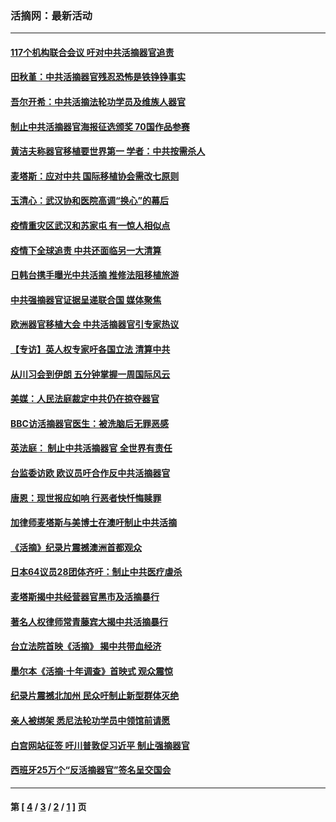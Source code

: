 ### 活摘网：最新活动
---
#### [117个机构联合会议 吁对中共活摘器官追责](../../pages/nf5883/n12775087.md?05100430) 
#### [田秋堇：中共活摘器官残忍恐怖是铁铮铮事实](../../pages/nf5883/n12702148.md?05100430) 
#### [吾尔开希：中共活摘法轮功学员及维族人器官](../../pages/nf5883/n12693197.md?05100430) 
#### [制止中共活摘器官海报征选颁奖 70国作品参赛](../../pages/nf5883/n12692050.md?05100430) 
#### [黄洁夫称器官移植要世界第一 学者：中共按需杀人](../../pages/nf5883/n12572329.md?05100430) 
#### [麦塔斯：应对中共 国际移植协会需改七原则](../../pages/nf5883/n12514711.md?05100430) 
#### [玉清心：武汉协和医院高调“换心”的幕后](../../pages/nf5883/n12298730.md?05100430) 
#### [疫情重灾区武汉和苏家屯 有一惊人相似点](../../pages/nf5883/n12150824.md?05100430) 
#### [疫情下全球追责 中共还面临另一大清算](../../pages/nf5883/n12070397.md?05100430) 
#### [日韩台携手曝光中共活摘 推修法阻移植旅游](../../pages/nf5883/n11712046.md?05100430) 
#### [中共强摘器官证据呈递联合国 媒体聚焦](../../pages/nf5883/n11546426.md?05100430) 
#### [欧洲器官移植大会 中共活摘器官引专家热议](../../pages/nf5883/n11539095.md?05100430) 
#### [【专访】英人权专家吁各国立法 清算中共](../../pages/nf5883/n11367315.md?05100430) 
#### [从川习会到伊朗 五分钟掌握一周国际风云](../../pages/nf5883/n11338520.md?05100430) 
#### [美媒：人民法庭裁定中共仍在掠夺器官](../../pages/nf5883/n11334897.md?05100430) 
#### [BBC访活摘器官医生：被洗脑后无罪恶感](../../pages/nf5883/n11335935.md?05100430) 
#### [英法庭： 制止中共活摘器官 全世界有责任](../../pages/nf5883/n11330691.md?05100430) 
#### [台监委访欧 欧议员吁合作反中共活摘器官](../../pages/nf5883/n11109190.md?05100430) 
#### [唐恩：现世报应如响 行恶者快忏悔赎罪](../../pages/nf5883/n11104016.md?05100430) 
#### [加律师麦塔斯与美博士在澳吁制止中共活摘](../../pages/nf5883/n10724764.md?05100430) 
#### [《活摘》纪录片震撼澳洲首都观众](../../pages/nf5883/n10722747.md?05100430) 
#### [日本64议员28团体齐吁：制止中共医疗虐杀](../../pages/nf5883/n10587757.md?05100430) 
#### [麦塔斯揭中共经营器官黑市及活摘暴行](../../pages/nf5883/n10442407.md?05100430) 
#### [著名人权律师常青藤宾大揭中共活摘暴行](../../pages/nf5883/n10318181.md?05100430) 
#### [台立法院首映《活摘》 揭中共带血经济](../../pages/nf5883/n9938847.md?05100430) 
#### [墨尔本《活摘·十年调查》首映式 观众震惊](../../pages/nf5883/n9522572.md?05100430) 
#### [纪录片震撼北加州 民众吁制止新型群体灭绝](../../pages/nf5883/n9188314.md?05100430) 
#### [亲人被绑架 悉尼法轮功学员中领馆前请愿](../../pages/nf5883/n9056753.md?05100430) 
#### [白宫网站征签 吁川普敦促习近平 制止强摘器官](../../pages/nf5883/n9009661.md?05100430) 
#### [西班牙25万个“反活摘器官”签名呈交国会](../../pages/nf5883/n8846163.md?05100430) 

---
#### 第 [ [4](./4.md?05100430) / [3](./3.md?05100430) / [2](./2.md?05100430) / [1](./1.md?05100430) ] 页
